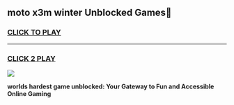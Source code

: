 
## moto x3m winter Unblocked Games👋
<h3>
<a href="https://premium.freeplayer.one?title=moto_x3m_winter&ref=16F">CLICK TO PLAY</a></h3>
<hr>

<h3>
<a href="https://premium.freeplayer.one?title=moto_x3m_winter&ref=16F">CLICK 2 PLAY</a>
  
</h3>

<a href="https://premium.freeplayer.one?title=moto_x3m_winter&ref=16F/"><img src="https://clearcache.store/games.png"></a>


**worlds hardest game unblocked: Your Gateway to Fun and Accessible Online Gaming**
